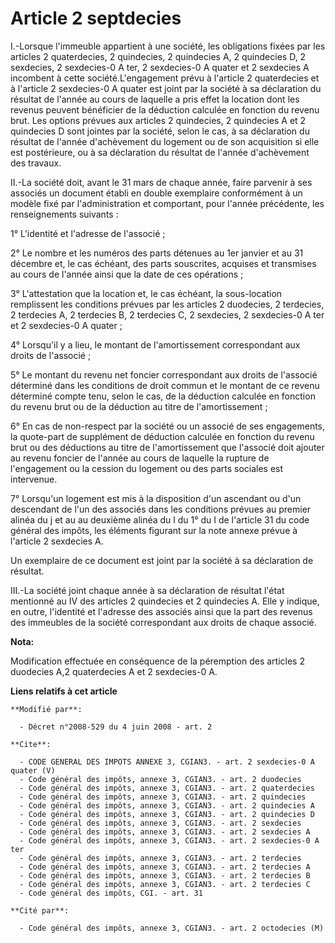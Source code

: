 # Article 2 septdecies

I.-Lorsque l'immeuble appartient à une société, les obligations fixées par les articles 2 quaterdecies, 2 quindecies, 2
quindecies A, 2 quindecies D, 2 sexdecies, 2 sexdecies-0 A ter, 2 sexdecies-0 A quater et 2 sexdecies A incombent à cette
société.L'engagement prévu à l'article 2 quaterdecies et à l'article 2 sexdecies-0 A quater est joint par la société à sa
déclaration du résultat de l'année au cours de laquelle a pris effet la location dont les revenus peuvent bénéficier de la
déduction calculée en fonction du revenu brut. Les options prévues aux articles 2 quindecies, 2 quindecies A et 2 quindecies
D sont jointes par la société, selon le cas, à sa déclaration du résultat de l'année d'achèvement du logement ou de son
acquisition si elle est postérieure, ou à sa déclaration du résultat de l'année d'achèvement des travaux. 

II.-La société doit, avant le 31 mars de chaque année, faire parvenir à ses associés un document établi en double exemplaire
conformément à un modèle fixé par l'administration et comportant, pour l'année précédente, les renseignements suivants : 

1° L'identité et l'adresse de l'associé ; 

2° Le nombre et les numéros des parts détenues au 1er janvier et au 31 décembre et, le cas échéant, des parts souscrites,
acquises et transmises au cours de l'année ainsi que la date de ces opérations ; 

3° L'attestation que la location et, le cas échéant, la sous-location remplissent les conditions prévues par les articles 2
duodecies, 2 terdecies, 2 terdecies A, 2 terdecies B, 2 terdecies C, 2 sexdecies, 2 sexdecies-0 A ter et 2 sexdecies-0 A
quater ; 

4° Lorsqu'il y a lieu, le montant de l'amortissement correspondant aux droits de l'associé ; 

5° Le montant du revenu net foncier correspondant aux droits de l'associé déterminé dans les conditions de droit commun et le
montant de ce revenu déterminé compte tenu, selon le cas, de la déduction calculée en fonction du revenu brut ou de la
déduction au titre de l'amortissement ; 

6° En cas de non-respect par la société ou un associé de ses engagements, la quote-part de supplément de déduction calculée
en fonction du revenu brut ou des déductions au titre de l'amortissement que l'associé doit ajouter au revenu foncier de
l'année au cours de laquelle la rupture de l'engagement ou la cession du logement ou des parts sociales est intervenue. 

7° Lorsqu'un logement est mis à la disposition d'un ascendant ou d'un descendant de l'un des associés dans les conditions
prévues au premier alinéa du j et au au deuxième alinéa du l du 1° du I de l'article 31 du code général des impôts, les
éléments figurant sur la note annexe prévue à l'article 2 sexdecies A. 

Un exemplaire de ce document est joint par la société à sa déclaration de résultat. 

III.-La société joint chaque année à sa déclaration de résultat l'état mentionné au IV des articles 2 quindecies et 2
quindecies A. Elle y indique, en outre, l'identité et l'adresse des associés ainsi que la part des revenus des immeubles de
la société correspondant aux droits de chaque associé.

**Nota:**

Modification effectuée en conséquence de la péremption des articles 2 duodecies A,2 quaterdecies A et 2 sexdecies-0 A.

**Liens relatifs à cet article**

	**Modifié par**:

	  - Décret n°2008-529 du 4 juin 2008 - art. 2

	**Cite**:

	  - CODE GENERAL DES IMPOTS ANNEXE 3, CGIAN3. - art. 2 sexdecies-0 A quater (V)
	  - Code général des impôts, annexe 3, CGIAN3. - art. 2 duodecies
	  - Code général des impôts, annexe 3, CGIAN3. - art. 2 quaterdecies
	  - Code général des impôts, annexe 3, CGIAN3. - art. 2 quindecies
	  - Code général des impôts, annexe 3, CGIAN3. - art. 2 quindecies A
	  - Code général des impôts, annexe 3, CGIAN3. - art. 2 quindecies D
	  - Code général des impôts, annexe 3, CGIAN3. - art. 2 sexdecies
	  - Code général des impôts, annexe 3, CGIAN3. - art. 2 sexdecies A
	  - Code général des impôts, annexe 3, CGIAN3. - art. 2 sexdecies-0 A ter
	  - Code général des impôts, annexe 3, CGIAN3. - art. 2 terdecies
	  - Code général des impôts, annexe 3, CGIAN3. - art. 2 terdecies A
	  - Code général des impôts, annexe 3, CGIAN3. - art. 2 terdecies B
	  - Code général des impôts, annexe 3, CGIAN3. - art. 2 terdecies C
	  - Code général des impôts, CGI. - art. 31

	**Cité par**:

	  - Code général des impôts, annexe 3, CGIAN3. - art. 2 octodecies (M)
